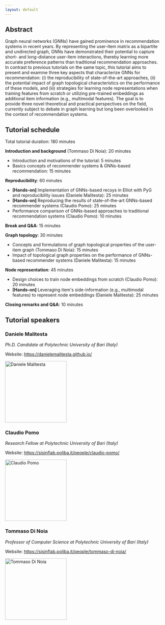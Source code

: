 ```yaml
---
layout: default
---
```


## Abstract

Graph neural networks (GNNs) have gained prominence in recommendation systems in recent years. By representing the user-item matrix as a bipartite and undirected graph, GNNs have demonstrated their potential to capture short- and long-distance user-item interactions, thereby learning more accurate preference patterns than traditional recommendation approaches. In contrast to previous tutorials on the same topic, this tutorial aims to present and examine three key aspects that characterize GNNs for recommendation: (i) the reproducibility of state-of-the-art approaches, (ii) the potential impact of graph topological characteristics on the performance of these models, and (iii) strategies for learning node representations when training features from scratch or utilizing pre-trained embeddings as additional item information (e.g., multimodal features). The goal is to provide three novel theoretical and practical perspectives on the field, currently subject to debate in graph learning but long been overlooked in the context of recommendation systems.

## Tutorial schedule

Total tutorial duration: 180 minutes

**Introduction and background** (Tommaso Di Noia): 20 minutes

+ Introduction and motivations of the tutorial: 5 minutes
+ Basics concepts of recommender systems & GNNs-based recommendation: 15 minutes

**Reproducibility**: 60 minutes

+ **[Hands-on]** Implementation of GNNs-based recsys in Elliot with PyG and reproducibility issues (Daniele Malitesta): 25 minutes
+ **[Hands-on]** Reproducing the results of state-of-the-art GNNs-based recommender systems (Claudio Pomo): 25 minutes
+ Performance comparison of GNNs-based approaches to traditional recommendation systems (Claudio Pomo): 10 minutes

**Break and Q&A**: 15 minutes

**Graph topology**: 30 minutes

+ Concepts and formulations of graph topological properties of the user-item graph (Tommaso Di Noia): 15 minutes
+ Impact of topological graph properties on the performance of GNNs-based recommender systems (Daniele Malitesta): 15 minutes

**Node representation**: 45 minutes

+ Design choices to train node embeddings from scratch (Claudio Pomo): 20 minutes
+ **[Hands-on]** Leveraging item's side-information (e.g., multimodal features) to represent node embeddings (Daniele Malitesta): 25 minutes

**Closing remarks and Q&A**: 10 minutes

## Tutorial speakers

### Daniele Malitesta

_Ph.D. Candidate at Polytechnic University of Bari (Italy)_

Website: https://danielemalitesta.github.io/

<img src="https://danielemalitesta.github.io/images/profilo_new.jpeg" alt="Daniele Malitesta"  width="200"/>

### Claudio Pomo

_Research Fellow at Polytechnic University of Bari (Italy)_

Website: https://sisinflab.poliba.it/people/claudio-pomo/

<img src="https://sisinflab.poliba.it/wp-content/uploads/2020/07/image2-1197215127-scaled.jpg" alt="Claudio Pomo"  width="200"/>

### Tommaso Di Noia

_Professor of Computer Science at Polytechnic University of Bari (Italy)_

Website: https://sisinflab.poliba.it/people/tommaso-di-noia/

<img src="https://sisinflab.poliba.it/wp-content/uploads/2020/07/t_dinoia-506699224-315x270.png" alt="Tommaso Di Noia"  width="200"/>
